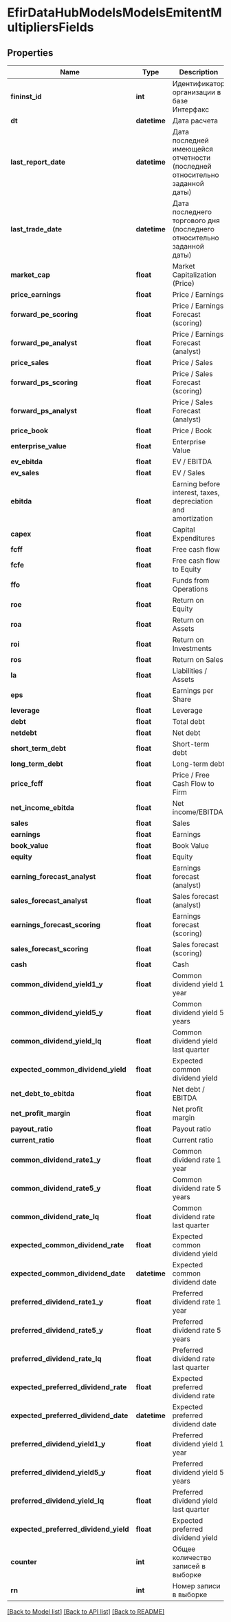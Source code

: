 # EfirDataHubModelsModelsEmitentMultipliersFields

## Properties
Name | Type | Description | Notes
------------ | ------------- | ------------- | -------------
**fininst_id** | **int** | Идентификатор организации в базе Интерфакс | [optional] 
**dt** | **datetime** | Дата расчета | [optional] 
**last_report_date** | **datetime** | Дата последней имеющейся отчетности (последней относительно заданной даты) | [optional] 
**last_trade_date** | **datetime** | Дата последнего торгового дня (последнего относительно заданной даты) | [optional] 
**market_cap** | **float** | Market Capitalization (Price) | [optional] 
**price_earnings** | **float** | Price / Earnings | [optional] 
**forward_pe_scoring** | **float** | Price / Earnings Forecast (scoring) | [optional] 
**forward_pe_analyst** | **float** | Price / Earnings Forecast (analyst) | [optional] 
**price_sales** | **float** | Price / Sales | [optional] 
**forward_ps_scoring** | **float** | Price / Sales Forecast (scoring) | [optional] 
**forward_ps_analyst** | **float** | Price / Sales Forecast (analyst) | [optional] 
**price_book** | **float** | Price / Book | [optional] 
**enterprise_value** | **float** | Enterprise Value | [optional] 
**ev_ebitda** | **float** | EV / EBITDA | [optional] 
**ev_sales** | **float** | EV / Sales | [optional] 
**ebitda** | **float** | Earning before interest, taxes, depreciation and amortization | [optional] 
**capex** | **float** | Capital Expenditures | [optional] 
**fcff** | **float** | Free cash flow | [optional] 
**fcfe** | **float** | Free cash flow to Equity | [optional] 
**ffo** | **float** | Funds from Operations | [optional] 
**roe** | **float** | Return on Equity | [optional] 
**roa** | **float** | Return on Assets | [optional] 
**roi** | **float** | Return on Investments | [optional] 
**ros** | **float** | Return on Sales | [optional] 
**la** | **float** | Liabilities / Assets | [optional] 
**eps** | **float** | Earnings per Share | [optional] 
**leverage** | **float** | Leverage | [optional] 
**debt** | **float** | Total debt | [optional] 
**netdebt** | **float** | Net debt | [optional] 
**short_term_debt** | **float** | Short-term debt | [optional] 
**long_term_debt** | **float** | Long-term debt | [optional] 
**price_fcff** | **float** | Price / Free Cash Flow to Firm | [optional] 
**net_income_ebitda** | **float** | Net income/EBITDA | [optional] 
**sales** | **float** | Sales | [optional] 
**earnings** | **float** | Earnings | [optional] 
**book_value** | **float** | Book Value | [optional] 
**equity** | **float** | Equity | [optional] 
**earning_forecast_analyst** | **float** | Earnings forecast (analyst) | [optional] 
**sales_forecast_analyst** | **float** | Sales forecast (analyst) | [optional] 
**earnings_forecast_scoring** | **float** | Earnings forecast (scoring) | [optional] 
**sales_forecast_scoring** | **float** | Sales forecast (scoring) | [optional] 
**cash** | **float** | Cash | [optional] 
**common_dividend_yield1_y** | **float** | Common dividend yield 1 year | [optional] 
**common_dividend_yield5_y** | **float** | Common dividend yield 5 years | [optional] 
**common_dividend_yield_lq** | **float** | Common dividend yield last quarter | [optional] 
**expected_common_dividend_yield** | **float** | Expected common dividend yield | [optional] 
**net_debt_to_ebitda** | **float** | Net debt / EBITDA | [optional] 
**net_profit_margin** | **float** | Net profit margin | [optional] 
**payout_ratio** | **float** | Payout ratio | [optional] 
**current_ratio** | **float** | Current ratio | [optional] 
**common_dividend_rate1_y** | **float** | Common dividend rate 1 year | [optional] 
**common_dividend_rate5_y** | **float** | Common dividend rate 5 years | [optional] 
**common_dividend_rate_lq** | **float** | Common dividend rate last quarter | [optional] 
**expected_common_dividend_rate** | **float** | Expected common dividend yield | [optional] 
**expected_common_dividend_date** | **datetime** | Expected common dividend date | [optional] 
**preferred_dividend_rate1_y** | **float** | Preferred dividend rate 1 year | [optional] 
**preferred_dividend_rate5_y** | **float** | Preferred dividend rate 5 years | [optional] 
**preferred_dividend_rate_lq** | **float** | Preferred dividend rate last quarter | [optional] 
**expected_preferred_dividend_rate** | **float** | Expected preferred dividend rate | [optional] 
**expected_preferred_dividend_date** | **datetime** | Expected preferred dividend date | [optional] 
**preferred_dividend_yield1_y** | **float** | Preferred dividend yield 1 year | [optional] 
**preferred_dividend_yield5_y** | **float** | Preferred dividend yield 5 years | [optional] 
**preferred_dividend_yield_lq** | **float** | Preferred dividend yield last quarter | [optional] 
**expected_preferred_dividend_yield** | **float** | Expected preferred dividend yield | [optional] 
**counter** | **int** | Общее количество записей в выборке | [optional] 
**rn** | **int** | Номер записи в выборке | [optional] 

[[Back to Model list]](../README.md#documentation-for-models) [[Back to API list]](../README.md#documentation-for-api-endpoints) [[Back to README]](../README.md)

